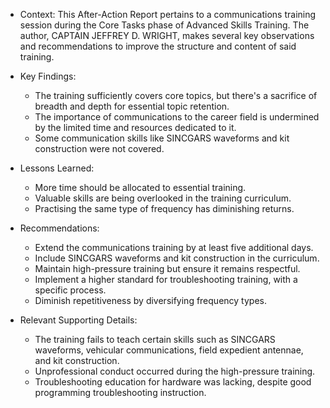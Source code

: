 - Context: This After-Action Report pertains to a communications training session during the Core Tasks phase of Advanced Skills Training. The author, CAPTAIN JEFFREY D. WRIGHT, makes several key observations and recommendations to improve the structure and content of said training.

- Key Findings: 
   - The training sufficiently covers core topics, but there's a sacrifice of breadth and depth for essential topic retention. 
   - The importance of communications to the career field is undermined by the limited time and resources dedicated to it.
   - Some communication skills like SINCGARS waveforms and kit construction were not covered.

- Lessons Learned: 
   - More time should be allocated to essential training.
   - Valuable skills are being overlooked in the training curriculum.
   - Practising the same type of frequency has diminishing returns. 

- Recommendations: 
  - Extend the communications training by at least five additional days.
  - Include SINCGARS waveforms and kit construction in the curriculum.
  - Maintain high-pressure training but ensure it remains respectful.
  - Implement a higher standard for troubleshooting training, with a specific process.
  - Diminish repetitiveness by diversifying frequency types.

- Relevant Supporting Details: 
  - The training fails to teach certain skills such as SINCGARS waveforms, vehicular communications, field expedient antennae, and kit construction. 
  - Unprofessional conduct occurred during the high-pressure training.
  - Troubleshooting education for hardware was lacking, despite good programming troubleshooting instruction.